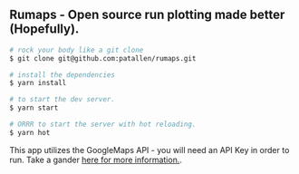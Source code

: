 Rumaps - Open source run plotting made better (Hopefully).
--

```bash
# rock your body like a git clone
$ git clone git@github.com:patallen/rumaps.git

# install the dependencies
$ yarn install

# to start the dev server.
$ yarn start

# ORRR to start the server with hot reloading.
$ yarn hot
```

This app utilizes the GoogleMaps API - you will need an API Key in order to run. Take a gander [here for more information.](https://developers.google.com/maps/documentation/javascript/get-api-key).
